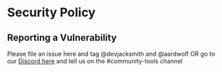 # Security Policy

## Reporting a Vulnerability

Please file an issue here and tag @devjacksmith and @aardwolf
OR
go to our [Discord here](https://discord.gg/E4utmBD) and tell us on the #community-tools channel


